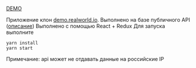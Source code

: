 [DEMO](https://mrpq.github.io/conduit-clone/)


Приложение клон [demo.realworld.io](https://demo.realworld.io/#/). Выполнено на базе публичного API
([описание](https://github.com/gothinkster/realworld/tree/master/spec))
Выполнено с помощью React + Redux
Для запуска выполните
```
yarn install
yarn start
```

Примечание: api может не отдавать данные на российские IP
